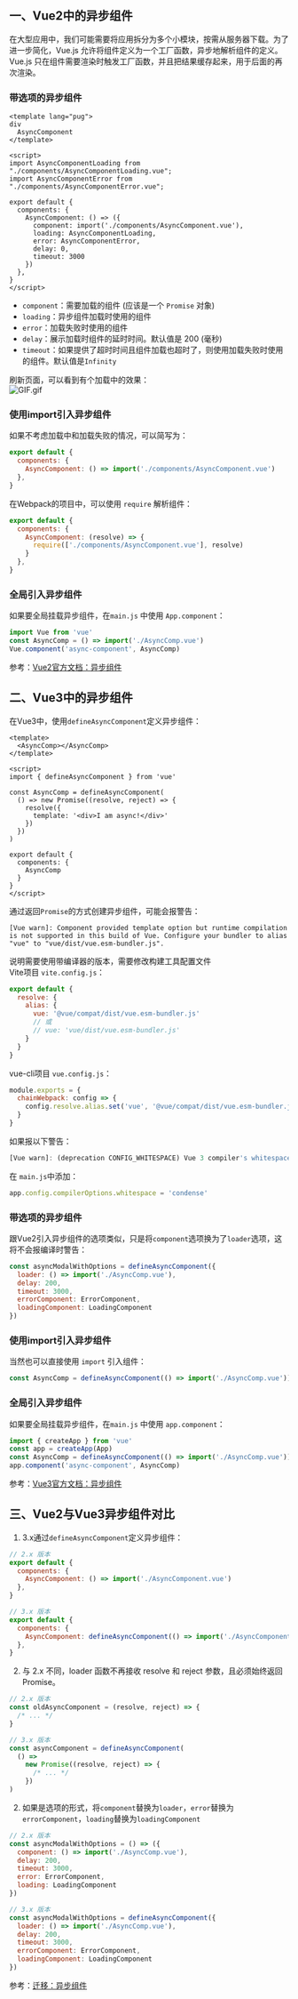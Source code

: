 <a name="ka4MY"></a>
## 一、Vue2中的异步组件
在大型应用中，我们可能需要将应用拆分为多个小模块，按需从服务器下载。为了进一步简化，Vue.js 允许将组件定义为一个工厂函数，异步地解析组件的定义。Vue.js 只在组件需要渲染时触发工厂函数，并且把结果缓存起来，用于后面的再次渲染。

<a name="zsc0F"></a>
### 带选项的异步组件
```vue
<template lang="pug">
div
  AsyncComponent
</template>

<script>
import AsyncComponentLoading from "./components/AsyncComponentLoading.vue";
import AsyncComponentError from "./components/AsyncComponentError.vue";

export default {
  components: {
    AsyncComponent: () => ({
      component: import('./components/AsyncComponent.vue'),
      loading: AsyncComponentLoading,
      error: AsyncComponentError,
      delay: 0,
      timeout: 3000
    })
  },
}
</script>
```

- `component`：需要加载的组件 (应该是一个 `Promise` 对象)
- `loading`：异步组件加载时使用的组件
- `error`：加载失败时使用的组件
- `delay`：展示加载时组件的延时时间。默认值是 200 (毫秒)
- `timeout`：如果提供了超时时间且组件加载也超时了，则使用加载失败时使用的组件。默认值是`Infinity`


刷新页面，可以看到有个加载中的效果：<br />![GIF.gif](https://cdn.nlark.com/yuque/0/2020/gif/2213540/1607505838112-eac77553-422d-494c-a3b4-a30457fba072.gif#height=44&id=hZzEe&originHeight=44&originWidth=294&originalType=binary&ratio=1&size=2433&status=done&style=none&width=294)

<a name="Fmj9l"></a>
### 使用import引入异步组件
如果不考虑加载中和加载失败的情况，可以简写为：
```javascript
export default {
  components: {
    AsyncComponent: () => import('./components/AsyncComponent.vue')
  },
}
```

在Webpack的项目中，可以使用 `require` 解析组件：
```javascript
export default {
  components: {
    AsyncComponent: (resolve) => {
      require(['./components/AsyncComponent.vue'], resolve)
    }
  },
}
```

<a name="ob0fN"></a>
### 全局引入异步组件
如果要全局挂载异步组件，在`main.js` 中使用 `App.component`：
```javascript
import Vue from 'vue'
const AsyncComp = () => import('./AsyncComp.vue')
Vue.component('async-component', AsyncComp)
```

参考：[Vue2官方文档：异步组件](https://cn.vuejs.org/v2/guide/components-dynamic-async.html#%E5%BC%82%E6%AD%A5%E7%BB%84%E4%BB%B6)


<a name="SKUwk"></a>
## 二、Vue3中的异步组件
在Vue3中，使用`defineAsyncComponent`定义异步组件：
```vue
<template>
  <AsyncComp></AsyncComp>
</template>

<script>
import { defineAsyncComponent } from 'vue'

const AsyncComp = defineAsyncComponent(
  () => new Promise((resolve, reject) => {
    resolve({
      template: '<div>I am async!</div>'
    })
  })
)

export default {
  components: {
    AsyncComp
  }
}
</script>

```

通过返回`Promise`的方式创建异步组件，可能会报警告：
```vue
[Vue warn]: Component provided template option but runtime compilation is not supported in this build of Vue. Configure your bundler to alias "vue" to "vue/dist/vue.esm-bundler.js".
```
说明需要使用带编译器的版本，需要修改构建工具配置文件<br />Vite项目 `vite.config.js`：
```javascript
export default {
  resolve: {
    alias: {
      vue: '@vue/compat/dist/vue.esm-bundler.js'
      // 或
      // vue: 'vue/dist/vue.esm-bundler.js'
    }
  }
}
```
vue-cli项目 `vue.config.js`：
```javascript
module.exports = {
  chainWebpack: config => {
    config.resolve.alias.set('vue', '@vue/compat/dist/vue.esm-bundler.js')
  }
}

```

如果报以下警告：
```javascript
[Vue warn]: (deprecation CONFIG_WHITESPACE) Vue 3 compiler's whitespace option will default to "condense" instead of "preserve". To suppress this warning, provide an explicit value for `config.compilerOptions.whitespace`.
```
在 `main.js`中添加：
```javascript
app.config.compilerOptions.whitespace = 'condense'
```

<a name="m2wk0"></a>
### 带选项的异步组件
跟Vue2引入异步组件的选项类似，只是将`component`选项换为了`loader`选项，这将不会报编译时警告：
```javascript
const asyncModalWithOptions = defineAsyncComponent({
  loader: () => import('./AsyncComp.vue'),
  delay: 200,
  timeout: 3000,
  errorComponent: ErrorComponent,
  loadingComponent: LoadingComponent
})
```

<a name="Qbu1i"></a>
### 使用import引入异步组件
当然也可以直接使用 `import` 引入组件：
```javascript
const AsyncComp = defineAsyncComponent(() => import('./AsyncComp.vue'))
```

<a name="Fp0u8"></a>
### 全局引入异步组件
如果要全局挂载异步组件，在`main.js` 中使用 `app.component`：
```javascript
import { createApp } from 'vue'
const app = createApp(App)
const AsyncComp = defineAsyncComponent(() => import('./AsyncComp.vue'))
app.component('async-component', AsyncComp)
```

参考：[Vue3官方文档：异步组件](https://v3.cn.vuejs.org/guide/component-dynamic-async.html#%E5%BC%82%E6%AD%A5%E7%BB%84%E4%BB%B6)

<a name="RMpeP"></a>
## 三、Vue2与Vue3异步组件对比

1. 3.x通过`defineAsyncComponent`定义异步组件：
```javascript
// 2.x 版本
export default {
  components: {
    AsyncComponent: () => import('./AsyncComponent.vue')
  },
}

// 3.x 版本
export default {
  components: {
    AsyncComponent: defineAsyncComponent(() => import('./AsyncComponent.vue'))
  },
}
```

2. 与 2.x 不同，loader 函数不再接收 resolve 和 reject 参数，且必须始终返回 Promise。
```javascript
// 2.x 版本
const oldAsyncComponent = (resolve, reject) => {
  /* ... */
}

// 3.x 版本
const asyncComponent = defineAsyncComponent(
  () =>
    new Promise((resolve, reject) => {
      /* ... */
    })
)
```

2. 如果是选项的形式，将`component`替换为`loader`，`error`替换为`errorComponent`，`loading`替换为`loadingComponent`
```javascript
// 2.x 版本
const asyncModalWithOptions = () => ({
  component: () => import('./AsyncComp.vue'),
  delay: 200,
  timeout: 3000,
  error: ErrorComponent,
  loading: LoadingComponent
})

// 3.x 版本
const asyncModalWithOptions = defineAsyncComponent({
  loader: () => import('./AsyncComp.vue'),
  delay: 200,
  timeout: 3000,
  errorComponent: ErrorComponent,
  loadingComponent: LoadingComponent
})
```

参考：[迁移：异步组件](https://v3.cn.vuejs.org/guide/migration/async-components.html#%E5%BC%82%E6%AD%A5%E7%BB%84%E4%BB%B6)



